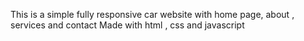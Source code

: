 This is a simple fully responsive car website with home page, about , services and contact
Made with html , css and javascript
